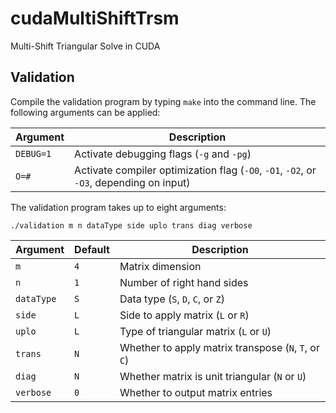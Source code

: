# cudaMultiShiftTrsm
Multi-Shift Triangular Solve in CUDA

## Validation
Compile the validation program by typing `make` into the command
line. The following arguments can be applied:

Argument        | Description
----------------|---------------------------------------------
`DEBUG=1`       | Activate debugging flags (`-g` and `-pg`)
`O=#`           | Activate compiler optimization flag (`-O0`, `-O1`, `-O2`, or `-O3`, depending on input)

The validation program takes up to eight arguments:
```
./validation m n dataType side uplo trans diag verbose
```

Argument   | Default | Description
-----------|---------|---------------------------------------------
`m`        | `4`     | Matrix dimension
`n`        | `1`     | Number of right hand sides
`dataType` | `S`     | Data type (`S`, `D`, `C`, or `Z`)
`side`     | `L`     | Side to apply matrix (`L` or `R`)
`uplo`     | `L`     | Type of triangular matrix (`L` or `U`)
`trans`    | `N`     | Whether to apply matrix transpose (`N`, `T`, or `C`)
`diag`     | `N`     | Whether matrix is unit triangular (`N` or `U`)
`verbose`  | `0`     | Whether to output matrix entries
